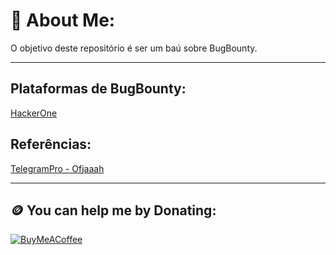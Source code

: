 # 💾 About Me:
O objetivo deste repositório é ser um baú sobre BugBounty.

<!-- TO DO: add more details about me later -->


---
## Plataformas de BugBounty:
[HackerOne](https://www.hackerone.com)

## Referências:
[TelegramPro - Ofjaaah](https://github.com/KingOfBugbounty/TelegramPro)

---
## 🪙 You can help me by Donating:
[![BuyMeACoffee](https://img.shields.io/badge/Buy%20Me%20a%20Coffee-ffdd00?style=for-the-badge&logo=buy-me-a-coffee&logoColor=black)](https://buymeacoffee.com/edhunt)
